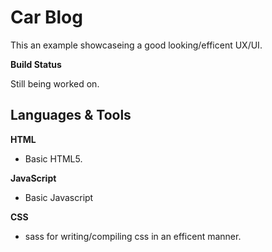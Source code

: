 # Car Blog

This an example showcaseing a good looking/efficent UX/UI.

**Build Status**

Still being worked on.

## Languages & Tools

**HTML**
- Basic HTML5.

**JavaScript**
- Basic Javascript 

**CSS**
- sass for writing/compiling css in an efficent manner.
